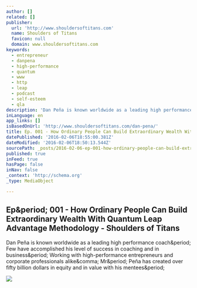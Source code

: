 ```yaml
---
author: []
related: []
publisher:
  url: 'http://www.shouldersoftitans.com'
  name: Shoulders of Titans
  favicon: null
  domain: www.shouldersoftitans.com
keywords:
  - entrepreneur
  - danpena
  - high-performance
  - quantum
  - www
  - http
  - leap
  - podcast
  - self-esteem
  - qla
description: 'Dan Peña is known worldwide as a leading high performance coach. Few have accomplished his level of success in coaching and in business. Working with high-performance entrepreneurs and corporate professionals alike, Mr. Peña has created over fifty billion dollars in equity and in value with his mentees.'
inLanguage: en
app_links: []
isBasedOnUrl: 'http://www.shouldersoftitans.com/dan-pena/'
title: Ep. 001 - How Ordinary People Can Build Extraordinary Wealth With Quantum Leap Advantage Methodology - Shoulders of Titans
datePublished: '2016-02-06T18:55:00.381Z'
dateModified: '2016-02-06T18:50:13.544Z'
sourcePath: _posts/2016-02-06-ep-001-how-ordinary-people-can-build-extraordinary-wealth.md
published: true
inFeed: true
hasPage: false
inNav: false
_context: 'http://schema.org'
_type: MediaObject

---
```

<article style=""><h1>Ep&amp;period; 001 - How Ordinary People Can Build Extraordinary Wealth With Quantum Leap Advantage Methodology - Shoulders of Titans</h1><p>Dan Peña is known worldwide as a leading high performance coach&amp;period; Few have accomplished his level of success in coaching and in business&amp;period; Working with high-performance entrepreneurs and corporate professionals alike&amp;comma; Mr&amp;period; Peña has created over fifty billion dollars in equity and in value with his mentees&amp;period;</p><img src="http://www.shouldersoftitans.com/wp-content/uploads/2015/07/modal_book.png" /></article>